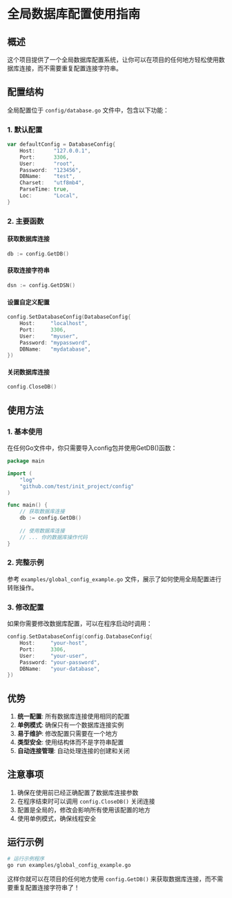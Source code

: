 # 全局数据库配置使用指南

## 概述

这个项目提供了一个全局数据库配置系统，让你可以在项目的任何地方轻松使用数据库连接，而不需要重复配置连接字符串。

## 配置结构

全局配置位于 `config/database.go` 文件中，包含以下功能：

### 1. 默认配置
```go
var defaultConfig = DatabaseConfig{
    Host:      "127.0.0.1",
    Port:      3306,
    User:      "root",
    Password:  "123456",
    DBName:    "test",
    Charset:   "utf8mb4",
    ParseTime: true,
    Loc:       "Local",
}
```

### 2. 主要函数

#### 获取数据库连接
```go
db := config.GetDB()
```

#### 获取连接字符串
```go
dsn := config.GetDSN()
```

#### 设置自定义配置
```go
config.SetDatabaseConfig(DatabaseConfig{
    Host:     "localhost",
    Port:     3306,
    User:     "myuser",
    Password: "mypassword",
    DBName:   "mydatabase",
})
```

#### 关闭数据库连接
```go
config.CloseDB()
```

## 使用方法

### 1. 基本使用

在任何Go文件中，你只需要导入config包并使用GetDB()函数：

```go
package main

import (
    "log"
    "github.com/test/init_project/config"
)

func main() {
    // 获取数据库连接
    db := config.GetDB()
    
    // 使用数据库连接
    // ... 你的数据库操作代码
}
```

### 2. 完整示例

参考 `examples/global_config_example.go` 文件，展示了如何使用全局配置进行转账操作。

### 3. 修改配置

如果你需要修改数据库配置，可以在程序启动时调用：

```go
config.SetDatabaseConfig(config.DatabaseConfig{
    Host:     "your-host",
    Port:     3306,
    User:     "your-user",
    Password: "your-password",
    DBName:   "your-database",
})
```

## 优势

1. **统一配置**: 所有数据库连接使用相同的配置
2. **单例模式**: 确保只有一个数据库连接实例
3. **易于维护**: 修改配置只需要在一个地方
4. **类型安全**: 使用结构体而不是字符串配置
5. **自动连接管理**: 自动处理连接的创建和关闭

## 注意事项

1. 确保在使用前已经正确配置了数据库连接参数
2. 在程序结束时可以调用 `config.CloseDB()` 关闭连接
3. 配置是全局的，修改会影响所有使用该配置的地方
4. 使用单例模式，确保线程安全

## 运行示例

```bash
# 运行示例程序
go run examples/global_config_example.go
```

这样你就可以在项目的任何地方使用 `config.GetDB()` 来获取数据库连接，而不需要重复配置连接字符串了！ 